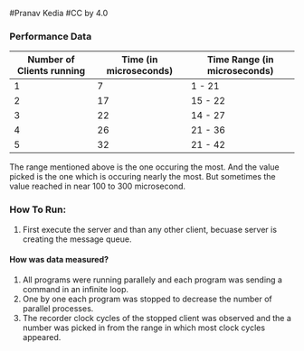 #Pranav Kedia
#CC by 4.0

### Performance Data

Number of Clients running | Time (in microseconds) | Time Range (in microseconds)
------------ | ------------- | -------------
1 | 7 | 1 - 21
2 | 17 | 15 - 22
3 | 22 | 14 - 27
4 | 26 | 21 - 36
5 | 32 | 21 - 42

The range mentioned above is the one occuring the most. And the value picked is the one which is occuring nearly the most. But sometimes the value reached in near 100 to 300 microsecond.

### How To Run:

1. First execute the server and than any other client, becuase server is creating the message queue.

#### How was data measured?

1. All programs were running parallely and each program was sending a command in an infinite loop.
2. One by one each program was stopped to decrease the number of parallel processes.
3. The recorder clock cycles of the stopped client was observed and the a number was picked in from the range in which most clock cycles appeared.

